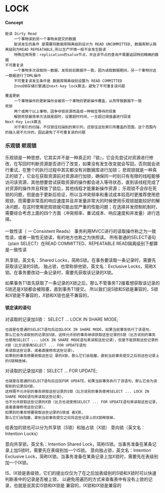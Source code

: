 # LOCK
#### Concept
```
脏读 Dirty Read
    一个事物读到另一个事物未提交的数据
    脏读发生的条件 是需要将数据库隔离级别设计为 READ UNCOMMITTED, 数据库默认隔离级别为READ REPEATABLE,所以生产环境一般不会发生脏读
    特殊应用场景：replication的salve节点，并且该节点的查询不需要返回特别精确的数据
不可重复读
    一个事物多次读取同一数据，发现前后数据不一致，因为读取数据期间，另一个事物对这一数据进行了DML操作
    不可重复读发生条件是 数据库隔离级别设置为 READ COMMITTED
    InnoDB存储引擎通过next-key lock算法，避免了不可重复读问题

覆盖更新
    一个事物操作的更新操作会被另一个事物的更新操作覆盖，从而导致数据不一致
死锁
    两个或两个以上事物，因争夺锁资源而造成一种相互等待的现象
    解锁死锁最简单方法就是超时，设置超时时间，一旦超过阈值遍进行回滚
Next-Key Lock算法
    对于索引的扫描，不仅锁住扫描到的索引列，还锁住这些索引所覆盖的范围，这个范围内的插入是不允许的，因此避免了不可重复读的问题
```

### 乐观锁 悲观锁
乐观锁是一种思想，它其实并不是一种真正的『锁』，它会先尝试对资源进行修改，在写回时判断资源是否进行了改变，如果没有发生改变就会写回，否则就会进行重试，在整个的执行过程中其实都没有对数据库进行加锁；
悲观锁就是一种真正的锁了，它会在获取资源前对资源进行加锁，确保同一时刻只有有限的线程能够访问该资源，其他想要尝试获取资源的操作都会进入等待状态，直到该线程完成了对资源的操作并且释放了锁后，其他线程才能重新操作资源；
乐观锁不会存在死锁的问题，但是由于更新后验证，所以当冲突频率和重试成本较高时更推荐使用悲观锁，而需要非常高的响应速度并且并发量非常大的时候使用乐观锁就能较好的解决问题，在这时使用悲观锁就可能出现严重的性能问题；在选择并发控制机制时，需要综合考虑上面的四个方面（冲突频率、重试成本、响应速度和并发量）进行选择。


####
一致性读（ 一 Consistent Reads） 事务利用MVCC进行的读取操作称之为一致性读，或者一致性无锁读，有的地方也称之为快照读。
所有普通的SELECT语句（plain SELECT）在READ COMMITTED、REPEATABLE READ隔离级别下都算是一致性读 


共享锁，英文名：Shared Locks，简称S锁。在事务要读取一条记录时，需要先获取该记录的S锁。 
独占锁，也常称排他锁，英文名：Exclusive Locks，简称X锁。在事务要改动一条记录时，需要先获取该记录的X锁。



如果事务T1首先获取了一条记录的X锁之后，那么不管事务T2接着想获取该记录的S锁还是X锁都会被阻塞，直到事务T1提交。
所以我们说S锁和S锁是兼容的，S锁和X锁是不兼容的，X锁和X锁也是不兼容的，
#### 锁定读的语句
对读取的记录加S锁： SELECT ... LOCK IN SHARE MODE;

	也就是在普通的SELECT语句后边加LOCK IN SHARE MODE，如果当前事务执行了该语句，
	那么它会为读取到的记录加S锁，这样允许别的事务继续获取这些记录的S锁（比方说别的事务
	也使用SELECT ... LOCK IN SHARE MODE语句来读取这些记录），但是不能获取这些记录的X锁（比方说使用SELECT ... FOR UPDATE语句
	来读取这些记录，或者直接修改这些记录）。
	如果别的事务想要获取这些记 录的X锁，那么它们会阻塞，直到当前事务提交之后将这些记录上的S锁释放掉。


对读取的记录加X锁：SELECT ... FOR UPDATE;

	也就是在普通的SELECT语句后边加FOR UPDATE，如果当前事务执行了该语句，那么它会为读取到的记录加X锁，
	这样既不允许别的事务获取这些记录的S锁（比方说别的事务使用SELECT ... LOCK IN SHARE MODE语句来读取这些记录），
	也不允许获取这些记录的X锁（比方也说使用SELECT ... FOR UPDATE语句来读取这些记录，或者直接修改这些记录）。
	如果别的事务想要获取这些记录的S锁或 者X锁，
	那么它们会阻塞，直到当前事务提交之后将这些记录上的X锁释放掉。


给表加的锁也可以分为共享锁（S锁）和独占锁（X锁）
意向锁（英文名：Intention Locks）

意向共享锁，英文名：Intention Shared Lock，简称IS锁。当事务准备在某条记录上加S锁时，需要先在表级别加一个IS锁。 
意向独占锁，英文名：Intention Exclusive Lock，简称IX锁。当事务准备在某条记录上加X锁时，需要先在表级别加一个IX锁。


IS、IX锁是表级锁，它们的提出仅仅为了在之后加表级别的S锁和X锁时可以快速判断表中的记录是否被上锁，
以避免用遍历的方式来查看表中有没有上锁的记录，也就是说其实IS锁和IX锁是 兼容的，IX锁和IX锁是兼容的



















